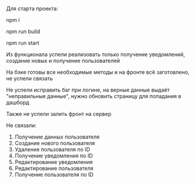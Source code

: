 Для старта проекта:

npm i

npm run build

npm run start

Из функционала успели реализовать только получение уведомлений, создание новых и получение пользователей

На бэке готовы все необходимые методы и на фронте всё заготовлено, не успели связать

Не успели исправить баг при логине, на верные данные выдаёт "неправильные данные", нужно обновить страницу для попадания в дашборд

Также не успели залить фронт на сервер

Не связали:
1. Получение данных пользователя
2. Создание нового пользователя
3. Удаление пользователя по ID
4. Получение уведомления по ID
5. Редактирование уведомления
6. Редактирование пользователя
7. Получение пользователя по ID
